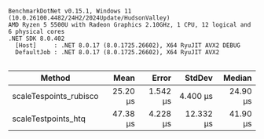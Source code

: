 ```

BenchmarkDotNet v0.15.1, Windows 11 (10.0.26100.4482/24H2/2024Update/HudsonValley)
AMD Ryzen 5 5500U with Radeon Graphics 2.10GHz, 1 CPU, 12 logical and 6 physical cores
.NET SDK 8.0.402
  [Host]     : .NET 8.0.17 (8.0.1725.26602), X64 RyuJIT AVX2 DEBUG
  DefaultJob : .NET 8.0.17 (8.0.1725.26602), X64 RyuJIT AVX2


```
| Method                 | Mean     | Error    | StdDev    | Median   |
|----------------------- |---------:|---------:|----------:|---------:|
| scaleTespoints_rubisco | 25.20 μs | 1.542 μs |  4.400 μs | 24.90 μs |
| scaleTestpoints_htq    | 47.38 μs | 4.228 μs | 12.332 μs | 41.90 μs |
